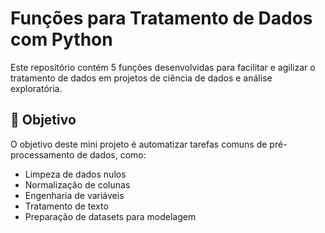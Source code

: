 #  Funções para Tratamento de Dados com Python

Este repositório contém 5 funções desenvolvidas para facilitar e agilizar o tratamento de dados em projetos de ciência de dados e análise exploratória.

## 📌 Objetivo
O objetivo deste mini projeto é automatizar tarefas comuns de pré-processamento de dados, como:
- Limpeza de dados nulos
- Normalização de colunas
- Engenharia de variáveis
- Tratamento de texto
- Preparação de datasets para modelagem
